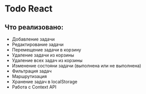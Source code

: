 # Todo React

## Что реализовано:

- Добавление задачи
- Редактирование задачи
- Перемещение задачи в корзину
- Удаление задачи из корзины
- Удаление всех задач из корзины
- Изменение состояни задачи (выполнена или не выполнена)
- Фильтрация задач
- Маршрутизация
- Хранение задач в localStorage
- Работа с Context API